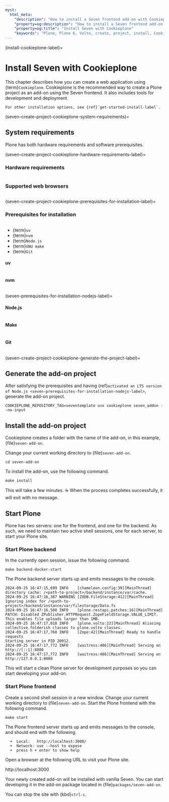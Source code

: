 ```yaml
---
myst:
  html_meta:
    "description": "How to install a Seven frontend add-on with Cookieplone"
    "property=og:description": "How to install a Seven frontend add-on with Cookieplone"
    "property=og:title": "Install Seven with Cookieplone"
    "keywords": "Plone, Plone 6, Volto, create, project, install, Cookieplone"
---
```


(install-cookieplone-label)=

# Install Seven with Cookieplone

This chapter describes how you can create a web application using {term}`Cookieplone`.
Cookieplone is the recommended way to create a Plone project as an add-on using the Seven frontend.
It also includes tools for development and deployment.

```{seealso}
For other installation options, see {ref}`get-started-install-label`.
```

(seven-create-project-cookieplone-system-requirements)=

## System requirements

Plone has both hardware requirements and software prerequisites.


(seven-create-project-cookieplone-hardware-requirements-label)=

### Hardware requirements

```{include} /_inc/_hardware-requirements.md
```


### Supported web browsers

```{include} /volto/_inc/_install-browser-reqs-volto.md
```


(seven-create-project-cookieplone-prerequisites-for-installation-label)=

### Prerequisites for installation

```{include} ../volto/_inc/_install-operating-system.md
```

-   {term}`uv`
-   {term}`nvm`
-   {term}`Node.js`
-   {term}`GNU make`
-   {term}`Git`


#### uv

```{include} /_inc/_install-uv.md
```


#### nvm

```{include} ../volto/_inc/_install-nvm.md
```


(seven-prerequisites-for-installation-nodejs-label)=

#### Node.js

```{include} ../volto/_inc/_install-nodejs.md
```


#### Make

```{include} ../volto/_inc/_install-make.md
```


#### Git

```{include} ../volto/_inc/_install-git.md
```


(seven-create-project-cookieplone-generate-the-project-label)=

## Generate the add-on project

After satisfying the prerequisites and having {ref}`activated an LTS version of Node.js <seven-prerequisites-for-installation-nodejs-label>`, generate the add-on project.

```shell
COOKIEPLONE_REPOSITORY_TAG=seventemplate uvx cookieplone seven_addon --no-input
```


## Install the add-on project

Cookieplone creates a folder with the name of the add-on, in this example, {file}`seven-add-on`.

Change your current working directory to {file}`seven-add-on`.

```shell
cd seven-add-on
```

To install the add-on, use the following command.

```shell
make install
```

This will take a few minutes.
☕️
When the process completes successfully, it will exit with no message.


## Start Plone

Plone has two servers: one for the frontend, and one for the backend.
As such, we need to maintain two active shell sessions, one for each server, to start your Plone site.


### Start Plone backend

In the currently open session, issue the following command.

```shell
make backend-docker-start
```

The Plone backend server starts up and emits messages to the console.

```console
2024-09-25 16:47:15,699 INFO    [chameleon.config:39][MainThread] directory cache: /<path-to-project>/backend/instance/var/cache.
2024-09-25 16:47:16,387 WARNING [ZODB.FileStorage:412][MainThread] Ignoring index for /<path-to-project>/backend/instance/var/filestorage/Data.fs
2024-09-25 16:47:16,508 INFO    [plone.restapi.patches:16][MainThread] PATCH: Disabled ZPublisher.HTTPRequest.ZopeFieldStorage.VALUE_LIMIT. This enables file uploads larger than 1MB.
2024-09-25 16:47:17,018 INFO    [plone.volto:23][MainThread] Aliasing collective.folderish classes to plone.volto classes.
2024-09-25 16:47:17,760 INFO    [Zope:42][MainThread] Ready to handle requests
Starting server in PID 20912.
2024-09-25 16:47:17,772 INFO    [waitress:486][MainThread] Serving on http://[::1]:8080
2024-09-25 16:47:17,772 INFO    [waitress:486][MainThread] Serving on http://127.0.0.1:8080
```

This will start a clean Plone server for development purposes so you can start developing your add-on.


### Start Plone frontend

Create a second shell session in a new window.
Change your current working directory to {file}`seven-add-on`.
Start the Plone frontend with the following command.

```shell
make start
```

The Plone frontend server starts up and emits messages to the console, and should end with the following.
```console
  ➜  Local:   http://localhost:3000/
  ➜  Network: use --host to expose
  ➜  press h + enter to show help
```

Open a browser at the following URL to visit your Plone site.

http://localhost:3000

Your newly created add-on will be installed with vanilla Seven.
You can start developing it in the add-on package located in {file}`packages/seven-add-on`.

You can stop the site with {kbd}`ctrl-c`.
